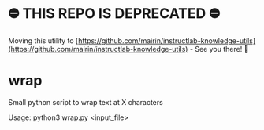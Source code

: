 # ⛔ THIS REPO IS DEPRECATED ⛔

Moving this utility to [https://github.com/mairin/instructlab-knowledge-utils](https://github.com/mairin/instructlab-knowledge-utils) - See you there! 👋

# wrap
Small python script to wrap text at X characters

Usage:
python3 wrap.py <input_file>
